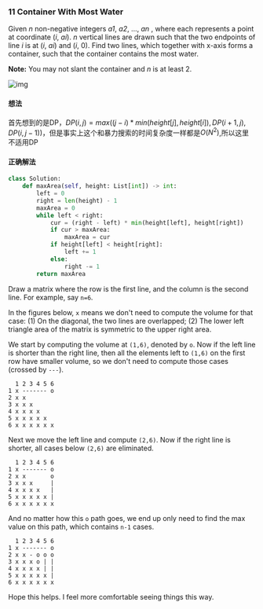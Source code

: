 ### 11 Container With Most Water

Given *n* non-negative integers *a1*, *a2*, ..., *an* , where each represents a point at coordinate (*i*, *ai*). *n* vertical lines are drawn such that the two endpoints of line *i* is at (*i*, *ai*) and (*i*, 0). Find two lines, which together with x-axis forms a container, such that the container contains the most water.

**Note:** You may not slant the container and *n* is at least 2.

![img](https://ws2.sinaimg.cn/large/006tKfTcly1g0rvru5j2yj30m90anwep.jpg)

#### 想法

首先想到的是DP，$DP(i, j)=max((j-i)*min(height[j], height[i]), DP(i+1, j), DP(i, j-1))$，但是事实上这个和暴力搜索的时间复杂度一样都是$O(N^2)$,所以这里不适用DP

#### 正确解法

```python
class Solution:
    def maxArea(self, height: List[int]) -> int:
        left = 0
        right = len(height) - 1
        maxArea = 0
        while left < right:
            cur = (right - left) * min(height[left], height[right])
            if cur > maxArea:
                maxArea = cur
            if height[left] < height[right]:
                left += 1
            else:
                right -= 1
        return maxArea
```

Draw a matrix where the row is the first line, and the column is the second line. For example, say `n=6`.

In the figures below, `x` means we don't need to compute the volume for that case: (1) On the diagonal, the two lines are overlapped; (2) The lower left triangle area of the matrix is symmetric to the upper right area.

We start by computing the volume at `(1,6)`, denoted by `o`. Now if the left line is shorter than the right line, then all the elements left to `(1,6)` on the first row have smaller volume, so we don't need to compute those cases (crossed by `---`).

```
  1 2 3 4 5 6
1 x ------- o
2 x x
3 x x x 
4 x x x x
5 x x x x x
6 x x x x x x
```

Next we move the left line and compute `(2,6)`. Now if the right line is shorter, all cases below `(2,6)` are eliminated.

```
  1 2 3 4 5 6
1 x ------- o
2 x x       o
3 x x x     |
4 x x x x   |
5 x x x x x |
6 x x x x x x
```

And no matter how this `o` path goes, we end up only need to find the max value on this path, which contains `n-1` cases.

```
  1 2 3 4 5 6
1 x ------- o
2 x x - o o o
3 x x x o | |
4 x x x x | |
5 x x x x x |
6 x x x x x x
```

Hope this helps. I feel more comfortable seeing things this way.